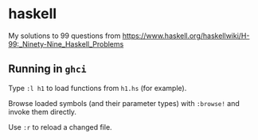 haskell
=======

My solutions to 99 questions from https://www.haskell.org/haskellwiki/H-99:_Ninety-Nine_Haskell_Problems

Running in `ghci`
-----------------

Type `:l h1` to load functions from `h1.hs` (for example).

Browse loaded symbols (and their parameter types) with `:browse!` and invoke
them directly.

Use `:r` to reload a changed file.
